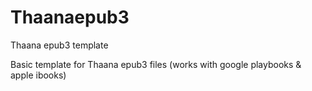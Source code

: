 # Thaanaepub3
Thaana epub3 template 

Basic template for Thaana epub3 files (works with google playbooks & apple ibooks) 
